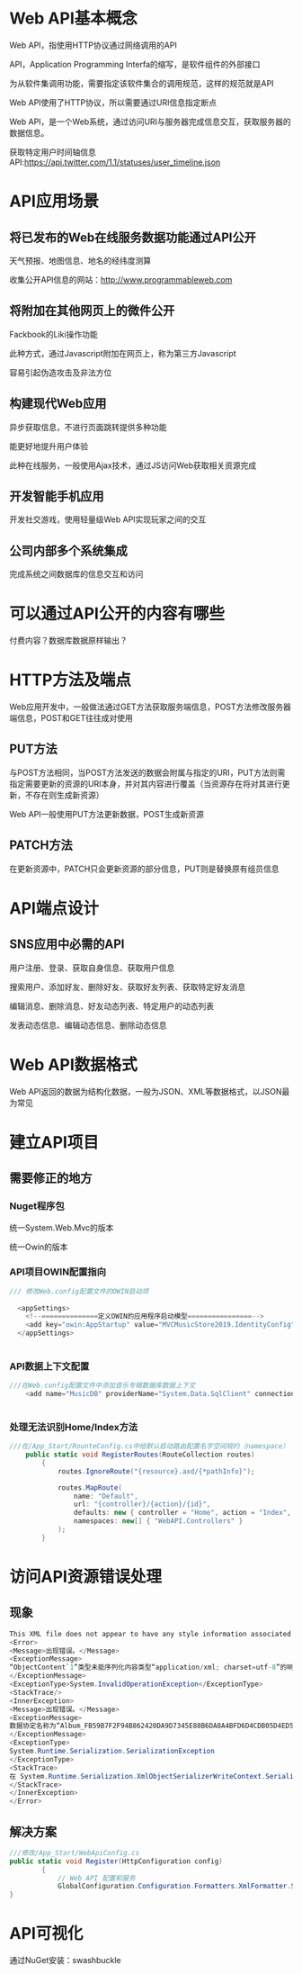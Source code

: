 # Web API基本概念

Web API，指使用HTTP协议通过网络调用的API

API，Application Programming Interfa的缩写，是软件组件的外部接口

为从软件集调用功能，需要指定该软件集合的调用规范，这样的规范就是API

Web API使用了HTTP协议，所以需要通过URI信息指定断点

Web API，是一个Web系统，通过访问URI与服务器完成信息交互，获取服务器的数据信息。

获取特定用户时间轴信息API:https://api.twitter.com/1.1/statuses/user_timeline.json

# API应用场景

## 将已发布的Web在线服务数据功能通过API公开

天气预报、地图信息、地名的经纬度测算

收集公开API信息的网站：http://www.programmableweb.com

## 将附加在其他网页上的微件公开

Fackbook的Liki操作功能

此种方式，通过Javascript附加在网页上，称为第三方Javascript

容易引起伪造攻击及非法方位

## 构建现代Web应用

异步获取信息，不进行页面跳转提供多种功能

能更好地提升用户体验

此种在线服务，一般使用Ajax技术，通过JS访问Web获取相关资源完成

## 开发智能手机应用

开发社交游戏，使用轻量级Web API实现玩家之间的交互

## 公司内部多个系统集成

完成系统之间数据库的信息交互和访问

# 可以通过API公开的内容有哪些

付费内容？数据库数据原样输出？

# HTTP方法及端点

Web应用开发中，一般做法通过GET方法获取服务端信息，POST方法修改服务器端信息，POST和GET往往成对使用

## PUT方法

与POST方法相同，当POST方法发送的数据会附属与指定的URI，PUT方法则需指定需要更新的资源的URI本身，并对其内容进行覆盖（当资源存在将对其进行更新，不存在则生成新资源）

Web API一般使用PUT方法更新数据，POST生成新资源

## PATCH方法

在更新资源中，PATCH只会更新资源的部分信息，PUT则是替换原有组员信息

# API端点设计

## SNS应用中必需的API

用户注册、登录、获取自身信息、获取用户信息

搜索用户、添加好友、删除好友、获取好友列表、获取特定好友消息

编辑消息、删除消息、好友动态列表、特定用户的动态列表

发表动态信息、编辑动态信息、删除动态信息

# Web API数据格式

Web API返回的数据为结构化数据，一般为JSON、XML等数据格式，以JSON最为常见



# 建立API项目

## 需要修正的地方

### Nuget程序包

统一System.Web.Mvc的版本

统一Owin的版本

### API项目OWIN配置指向

```c#
/// 修改Web.config配置文件的OWIN启动项
  
  <appSettings>
    <!--==============定义OWIN的应用程序启动模型================-->
    <add key="owin:AppStartup" value="MVCMusicStore2019.IdentityConfig" />
  </appSettings>
  

```



### API数据上下文配置

```c#
///在Web.config配置文件中添加音乐专辑数据库数据上下文
    <add name="MusicDB" providerName="System.Data.SqlClient" connectionString="Server=.;Initial Catalog=MusicDBDemo1;uid=sa;pwd=123456;MultipleActiveResultSets=true" />
  

```



### 处理无法识别Home/Index方法

```c#
///在/App_Start/RounteConfig.cs中给默认启动路由配置名字空间规约（namespace）
	public static void RegisterRoutes(RouteCollection routes)
        {
            routes.IgnoreRoute("{resource}.axd/{*pathInfo}");

            routes.MapRoute(
                name: "Default",
                url: "{controller}/{action}/{id}",
                defaults: new { controller = "Home", action = "Index", id = UrlParameter.Optional },
                namespaces: new[] { "WebAPI.Controllers" }
            );
        }

```

# 访问API资源错误处理

## 现象

```c#
This XML file does not appear to have any style information associated with it. The document tree is shown below.
<Error>
<Message>出现错误。</Message>
<ExceptionMessage>
“ObjectContent`1”类型未能序列化内容类型“application/xml; charset=utf-8”的响应正文。
</ExceptionMessage>
<ExceptionType>System.InvalidOperationException</ExceptionType>
<StackTrace/>
<InnerException>
<Message>出现错误。</Message>
<ExceptionMessage>
数据协定名称为“Album_FB59B7F2F94B862420DA9D7345E88B6DA8A4BFD6D4CDB05D4ED5997B08E1B858:http://schemas.datacontract.org/2004/07/System.Data.Entity.DynamicProxies”的类型“System.Data.Entity.DynamicProxies.Album_FB59B7F2F94B862420DA9D7345E88B6DA8A4BFD6D4CDB05D4ED5997B08E1B858”不是所需的类型。请考虑使用 DataContractResolver（如果你正在使用 DataContractSerializer），或将任何未知类型以静态方式添加到已知类型的列表。例如，可以使用 KnownTypeAttribute 属性，或者将未知类型添加到传递给序列化程序的已知类型列表。
</ExceptionMessage>
<ExceptionType>
System.Runtime.Serialization.SerializationException
</ExceptionType>
<StackTrace>
在 System.Runtime.Serialization.XmlObjectSerializerWriteContext.SerializeAndVerifyType(DataContract dataContract, XmlWriterDelegator xmlWriter, Object obj, Boolean verifyKnownType, RuntimeTypeHandle declaredTypeHandle, Type declaredType) 在 System.Runtime.Serialization.XmlObjectSerializerWriteContext.SerializeWithXsiType(XmlWriterDelegator xmlWriter, Object obj, RuntimeTypeHandle objectTypeHandle, Type objectType, Int32 declaredTypeID, RuntimeTypeHandle declaredTypeHandle, Type declaredType) 在 System.Runtime.Serialization.XmlObjectSerializerWriteContext.InternalSerialize(XmlWriterDelegator xmlWriter, Object obj, Boolean isDeclaredType, Boolean writeXsiType, Int32 declaredTypeID, RuntimeTypeHandle declaredTypeHandle) 在 WriteArrayOfAlbumToXml(XmlWriterDelegator , Object , XmlObjectSerializerWriteContext , CollectionDataContract ) 在 System.Runtime.Serialization.CollectionDataContract.WriteXmlValue(XmlWriterDelegator xmlWriter, Object obj, XmlObjectSerializerWriteContext context) 在 System.Runtime.Serialization.XmlObjectSerializerWriteContext.WriteDataContractValue(DataContract dataContract, XmlWriterDelegator xmlWriter, Object obj, RuntimeTypeHandle declaredTypeHandle) 在 System.Runtime.Serialization.XmlObjectSerializerWriteContext.SerializeAndVerifyType(DataContract dataContract, XmlWriterDelegator xmlWriter, Object obj, Boolean verifyKnownType, RuntimeTypeHandle declaredTypeHandle, Type declaredType) 在 System.Runtime.Serialization.XmlObjectSerializerWriteContext.SerializeWithXsiTypeAtTopLevel(DataContract dataContract, XmlWriterDelegator xmlWriter, Object obj, RuntimeTypeHandle originalDeclaredTypeHandle, Type graphType) 在 System.Runtime.Serialization.DataContractSerializer.InternalWriteObjectContent(XmlWriterDelegator writer, Object graph, DataContractResolver dataContractResolver) 在 System.Runtime.Serialization.DataContractSerializer.InternalWriteObject(XmlWriterDelegator writer, Object graph, DataContractResolver dataContractResolver) 在 System.Runtime.Serialization.XmlObjectSerializer.WriteObjectHandleExceptions(XmlWriterDelegator writer, Object graph, DataContractResolver dataContractResolver) 在 System.Runtime.Serialization.DataContractSerializer.WriteObject(XmlWriter writer, Object graph) 在 System.Net.Http.Formatting.XmlMediaTypeFormatter.WriteToStream(Type type, Object value, Stream writeStream, HttpContent content) 在 System.Net.Http.Formatting.XmlMediaTypeFormatter.WriteToStreamAsync(Type type, Object value, Stream writeStream, HttpContent content, TransportContext transportContext, CancellationToken cancellationToken) --- 引发异常的上一位置中堆栈跟踪的末尾 --- 在 System.Runtime.CompilerServices.TaskAwaiter.ThrowForNonSuccess(Task task) 在 System.Runtime.CompilerServices.TaskAwaiter.HandleNonSuccessAndDebuggerNotification(Task task) 在 System.Web.Http.WebHost.HttpControllerHandler.<WriteBufferedResponseContentAsync>d__1b.MoveNext()
</StackTrace>
</InnerException>
</Error>
```



## 解决方案

```c#
///修改/App_Start/WebApiConfig.cs
public static void Register(HttpConfiguration config)
        {
            // Web API 配置和服务
            GlobalConfiguration.Configuration.Formatters.XmlFormatter.SupportedMediaTypes.Clear();//将xmlformat序列化进行清除
}

```



# API可视化

通过NuGet安装：swashbuckle





















